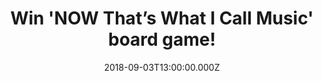 ---
campaign-uuid: "c-20b04c68-0d54-4f18-adee-882cb1303897"
type: "Competition"
category: "Entertainment"
date: "2018-09-03T13:00:00.000Z"
end-date: "2018-10-03T23:59:00.000Z"
disable-form: false
is_promoted: false
has_entry_page: true
title: "Win 'NOW That’s What I Call Music' board game!"
competition-description: "<p>Do you love music? Are you a fan of the NOW music series?\
  \ ‘NOW That’s What I Call Music’ is one of the most successful compilation album\
  \ series of all time and music fans can now test their musical knowledge with this\
  \ fun-packed trivia board game.</p>\r\n<p>NME AAA is giving away this funny board\
  \ game for YOU to get stuck into! Enter the form below for a chance to win!</p>"
hero-header: "Win 'NOW That’s What I Call Music' board game!"
terms-confirmation: "N/A"
banner-img: "https://assets.expresslyapp.com/asset-c00cec4e-39dc-4d8c-ae7b-394ff8cc409c.jpg"
logo-left-href: "aaa.nme.com"
logo-left-image: "https://assets.expresslyapp.com/asset-7e4b2002-1fcf-4950-8f24-382d654c58f3.jpg"
logo-left-title: "nme aaa"
bg-image-hero: "https://assets.expresslyapp.com/asset-b692ffaa-eb99-415d-b76f-d57af8174de1.jpg"
bg-image-first: "https://assets.expresslyapp.com/asset-d4faadb6-d4b9-493d-97ca-a6991c9dfb4a.jpg"
section1-content: "<p>There’s Music Trivia and a whole lot more! From New Romantics\
  \ to House and Rap, the chart-topping NOW music series has become the soundtrack\
  \ to our lives so relive the last few decades of great music in this fun-packed,\
  \ fast-moving board game.</p>\r\n<p>There are questions from the 80’s, 90’s and\
  \ 21st Century as well as covers to sing and song titles to be mimed, promising\
  \ hours of fun and entertainment for the whole family.</p>\r\n<p>This fantastic\
  \ music trivia board game is ideal for 2 - 6 players and suitable for ages 8 years\
  \ and over! Enter the form below and enjoy a great night PLUS endless laughter with\
  \ your loved ones now!</p>"
entry-title: "Win 'NOW That’s What I Call Music' board game!"
entry-content: "Enter the draw to win 'NOW That’s What I Call Music' by completing\
  \ the form below before 23:59 on 3rd of October 2018."
has-winner: false
prize-description: "'NOW That’s What I Call Music' board game."
special-conditions: "Multiple entries are allowed up to one every day."
country-restrictions:
- "GB"
---